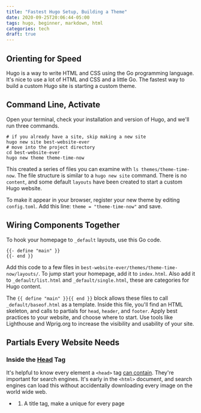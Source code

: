 ```yaml
---
title: "Fastest Hugo Setup, Building a Theme"
date: 2020-09-25T20:06:44-05:00
tags: hugo, beginner, markdown, html
categories: tech
draft: true
---
```


## Orienting for Speed

Hugo is a way to write HTML and CSS using the Go programming language. It's nice to use a lot of HTML and CSS and a little Go. The fastest way to build a custom Hugo site is starting a custom theme.

## Command Line, Activate

Open your terminal, check your installation and version of Hugo, and we'll run three commands.

````
# if you already have a site, skip making a new site
hugo new site best-website-ever
# move into the project directory
cd best-website-ever
hugo new theme theme-time-now
````

This created a series of files you can examine with `ls themes/theme-time-now`. The file structure is similar to a `hugo new site` command. There is no `content`, and some default `layouts` have been created to start a custom Hugo website.

To make it appear in your browser, register your new theme by editing `config.toml`. Add this line: `theme = "theme-time-now"` and save. 

## Wiring Components Together

To hook your homepage to `_default` layouts, use this Go code.

````
{{- define "main" }}
{{- end }}
````

Add this code to a few files in `best-website-ever/themes/theme-time-now/layouts/`. To jump start your homepage, add it to `index.html`. Also add it to `_default/list.html` and `_default/single.html`, these are categories for Hugo content.

The `{{ define "main" }}{{ end }}` block allows these files to call `_default/baseof.html` as a template. Inside this file, you'll find an HTML skeleton, and calls to partials for `head`, `header`, and `footer`. Apply best practices to your website, and choose where to start. Use tools like Lighthouse and Wprig.org to increase the visibility and usability of your site. 

## Partials Every Website Needs
### Inside the [Head](https://www.w3schools.com/html/html_head.asp_) Tag

It's helpful to know every element a `<head>` tag [can contain](https://www.w3schools.com/html/html_head.asp). They're important for search engines. It's early in the `<html>` document, and search engines can load this without accidentally downloading every image on the world wide web.

-  ><head>
    1. A title tag, make a unique for every page 
    > <title>The Site Is Best When It's Done<title>
    1. Several `meta` tags with different `name` attributes.
    > <meta name="viewport" content="width=device-width, initial-scale=1.0">
    > <meta name="description" content="I want to be searched, engine.">
    > <meta name="keywords" content="My Interests, Growth, Happiness">
    1. Some [CSS style](https://www.w3schools.com/Css/css_intro.asp). We can use Hugo to process the file. This file also has a special home, in `best-website-ever/themes/theme-time-now/layouts/assets/css/main.css`. Create this file for CSS style!
    > {{ $style := resources.Get "css/main.css" }}
    > <link rel="stylesheet" href="{{ $style.RelPermalink }}>
    1. Some [HTML style]
- ></head>

### Taking on the Header

The header is visible to most visitors on most pages. This is a final moment to take a breath and carefully plan out your website. Decide what to share, what to highlight, how to invite feedback, and think carefully about personal information you're sharing.

A common choice is to build a [navigation system](https://www.w3schools.com/css/css_navbar.asp) to highlight the most important ideas of in website. 

### Footer

Put things y
ou want on every page, but don't need to be highlighted for users. This can be javascript that doesn't have to run right away, copyrights, or contact information. 


## Filling Out Main